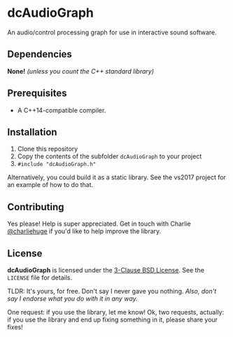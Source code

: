 # dcAudioGraph
An audio/control processing graph for use in interactive sound software.

## Dependencies
**None!** *(unless you count the C++ standard library)*

## Prerequisites
* A C++14-compatible compiler.

## Installation
1. Clone this repository
2. Copy the contents of the subfolder `dcAudioGraph` to your project
3. `#include "dcAudioGraph.h"`

Alternatively, you could build it as a static library. See the vs2017 project for an example of how to do that.

## Contributing
Yes please! Help is super appreciated. Get in touch with Charlie [@charliehuge](https://twitter.com/charlieHUGE) if you'd like to help improve the library.

## License
**dcAudioGraph** is licensed under the [3-Clause BSD License](https://opensource.org/licenses/BSD-3-Clause). See the `LICENSE` file for details. 

TLDR: It's yours, for free. Don't say I never gave you nothing. *Also, don't say I endorse what you do with it in any way.*

One request: if you use the library, let me know!
Ok, two requests, actually: if you use the library and end up fixing something in it, please share your fixes!
